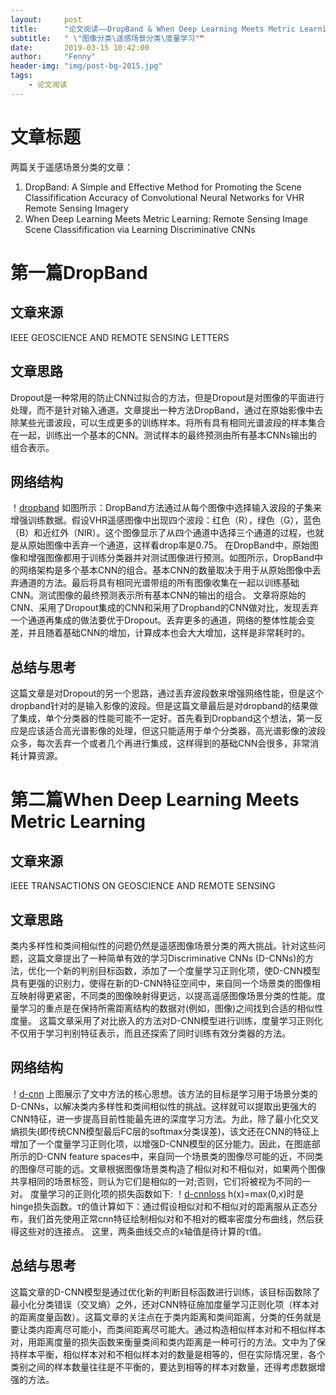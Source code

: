 ```yaml
---
layout:     post
title:      "论文阅读——DropBand & When Deep Learning Meets Metric Learning"
subtitle:   " \"图像分类\遥感场景分类\度量学习""
date:       2019-03-15 10:42:00
author:     "Fenny"
header-img: "img/post-bg-2015.jpg"
tags:
    - 论文阅读
---
```


# 文章标题
两篇关于遥感场景分类的文章：
1. DropBand: A Simple and Effective Method for  Promoting the Scene Classifification Accuracy of  Convolutional Neural Networks for VHR Remote Sensing Imagery
2. When Deep Learning Meets Metric Learning:  Remote Sensing Image Scene Classifification  via Learning Discriminative CNNs

# 第一篇DropBand
## 文章来源
IEEE GEOSCIENCE AND REMOTE SENSING LETTERS
## 文章思路
Dropout是一种常用的防止CNN过拟合的方法，但是Dropout是对图像的平面进行处理，而不是针对输入通道。文章提出一种方法DropBand，通过在原始影像中去除某些光谱波段，可以生成更多的训练样本。将所有具有相同光谱波段的样本集合在一起，训练出一个基本的CNN。测试样本的最终预测由所有基本CNNs输出的组合表示。
## 网络结构
！[dropband](/dropband.jpg)
如图所示：DropBand方法通过从每个图像中选择输入波段的子集来增强训练数据。假设VHR遥感图像中出现四个波段：红色（R），绿色（G），蓝色（B）和近红外（NIR）。这个图像显示了从四个通道中选择三个通道的过程，也就是从原始图像中丢弃一个通道，这样看drop率是0.75。
在DropBand中，原始图像和增强图像都用于训练分类器并对测试图像进行预测。如图所示，DropBand中的网络架构是多个基本CNN的组合。基本CNN的数量取决于用于从原始图像中丢弃通道的方法。最后将具有相同光谱带组的所有图像收集在一起以训练基础CNN。测试图像的最终预测表示所有基本CNN的输出的组合。
文章将原始的CNN、采用了Dropout集成的CNN和采用了Dropband的CNN做对比，发现丢弃一个通道再集成的做法要优于Dropout。丢弃更多的通道，网络的整体性能会变差，并且随着基础CNN的增加，计算成本也会大大增加，这样是非常耗时的。
## 总结与思考
这篇文章是对Dropout的另一个思路，通过丢弃波段数来增强网络性能，但是这个dropband针对的是输入影像的波段。但是这篇文章最后是对dropband的结果做了集成，单个分类器的性能可能不一定好。首先看到Dropband这个想法，第一反应是应该适合高光谱影像的处理，但这只能适用于单个分类器，高光谱影像的波段众多，每次丢弃一个或者几个再进行集成，这样得到的基础CNN会很多，非常消耗计算资源。

# 第二篇When Deep Learning Meets Metric Learning
## 文章来源
IEEE TRANSACTIONS ON GEOSCIENCE AND REMOTE SENSING
## 文章思路
类内多样性和类间相似性的问题仍然是遥感图像场景分类的两大挑战。针对这些问题，这篇文章提出了一种简单有效的学习Discriminative CNNs (D-CNNs)的方法，优化一个新的判别目标函数，添加了一个度量学习正则化项，使D-CNN模型具有更强的识别力，使得在新的D-CNN特征空间中，来自同一个场景类的图像相互映射得更紧密，不同类的图像映射得更远，以提高遥感图像场景分类的性能。度量学习的重点是在保持所需距离结构的数据对(例如，图像)之间找到合适的相似性度量。 这篇文章采用了对比嵌入的方法对D-CNN模型进行训练，度量学习正则化不仅用于学习判别特征表示，而且还探索了同时训练有效分类器的方法。
## 网络结构
！[d-cnn](/d-cnn.jpg)
上图展示了文中方法的核心思想。该方法的目标是学习用于场景分类的D-CNNs，以解决类内多样性和类间相似性的挑战。这样就可以提取出更强大的CNN特征，进一步提高目前性能最先进的深度学习方法。为此，除了最小化交叉熵损失(即传统CNN模型最后FC层的softmax分类误差)，该文还在CNN的特征上增加了一个度量学习正则化项，以增强D-CNN模型的区分能力。因此，在图底部所示的D-CNN feature spaces中，来自同一个场景类的图像尽可能的近，不同类的图像尽可能的远。文章根据图像场景类构造了相似对和不相似对，如果两个图像共享相同的场景标签，则认为它们是相似的一对;否则，它们将被视为不同的一对。
度量学习的正则化项的损失函数如下:
！[d-cnnloss](/d-cnnloss.jpg)
h(x)=max(0,x)时是hinge损失函数。τ的值计算如下：通过假设相似对和不相似对的距离服从正态分布，我们首先使用正常cnn特征绘制相似对和不相对的概率密度分布曲线，然后获得这些对的连接点。 这里，两条曲线交点的x轴值是待计算的τ值。
## 总结与思考
这篇文章的D-CNN模型是通过优化新的判断目标函数进行训练，该目标函数除了最小化分类错误（交叉熵）之外，还对CNN特征施加度量学习正则化项（样本对的距离度量函数）。这篇文章的关注点在于类内距离和类间距离，分类的任务就是要让类内距离尽可能小，而类间距离尽可能大。通过构造相似样本对和不相似样本对，用距离度量的损失函数来衡量类间和类内距离是一种可行的方法。文中为了保持样本平衡，相似样本对和不相似样本对的数量是相等的，但在实际情况里，各个类别之间的样本数量往往是不平衡的，要达到相等的样本对数量，还得考虑数据增强的方法。

